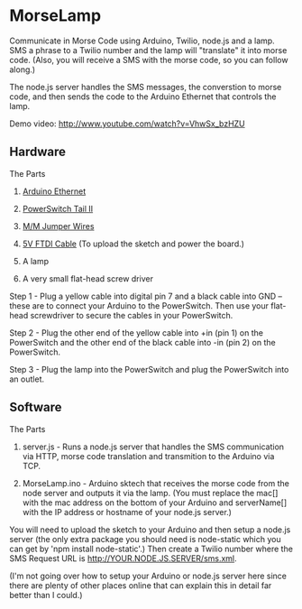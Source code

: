 MorseLamp
=========

Communicate in Morse Code using Arduino, Twilio, node.js and a lamp.  SMS a phrase to a Twilio number and the lamp will "translate" it into morse code.  (Also, you will receive a SMS with the morse code, so you can follow along.)

The node.js server handles the SMS messages, the converstion to morse code, and then sends the code to the Arduino Ethernet that controls the lamp.

Demo video: http://www.youtube.com/watch?v=VhwSx_bzHZU

Hardware
--------

The Parts

1) [Arduino Ethernet](https://www.sparkfun.com/products/11229)

2) [PowerSwitch Tail II](https://www.sparkfun.com/products/10747)

3) [M/M Jumper Wires](https://www.sparkfun.com/products/8431)

4) [5V FTDI Cable](https://www.sparkfun.com/products/9718) (To upload the sketch and power the board.)

5) A lamp 

6) A very small flat-head screw driver

Step 1 - Plug a yellow cable into digital pin 7 and a black cable into GND – these are to connect your Arduino to the PowerSwitch. Then use your flat-head screwdriver to secure the cables in your PowerSwitch.

Step 2 - Plug the other end of the yellow cable into +in (pin 1) on the PowerSwitch and the other end of the black cable into -in (pin 2) on the PowerSwitch.

Step 3 - Plug the lamp into the PowerSwitch and plug the PowerSwitch into an outlet.

Software
--------

The Parts

1) server.js - Runs a node.js server that handles the SMS communication via HTTP, morse code translation and transmition to the Arduino via TCP.

2) MorseLamp.ino - Arduino sktech that receives the morse code from the node server and outputs it via the lamp.  (You must replace the mac[] with the mac address on the bottom of your Arduino and serverName[] with the IP address or hostname of your node.js server.)

You will need to upload the sketch to your Arduino and then setup a node.js server (the only extra package you should need is node-static which you can get by 'npm install node-static'.)  Then create a Twilio number where the SMS Request URL is http://YOUR.NODE.JS.SERVER/sms.xml.

(I'm not going over how to setup your Arduino or node.js server here since there are plenty of other places online that can explain this in detail far better than I could.)  
